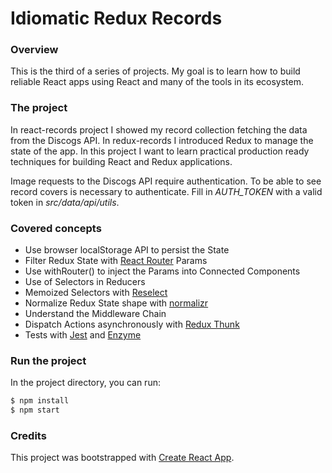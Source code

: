 # Idiomatic Redux Records

### Overview

This is the third of a series of projects. My goal is to learn how to build reliable React apps using React and many of the tools in its ecosystem.

### The project

In react-records project I showed my record collection fetching the data from the Discogs API. In redux-records I introduced Redux to manage the state of the app. In this project I want to learn practical production ready techniques for building React and Redux applications.

Image requests to the Discogs API require authentication. To be able to see record covers is necessary to authenticate. Fill in _AUTH_TOKEN_ with a valid token in _src/data/api/utils_.

### Covered concepts

- Use browser localStorage API to persist the State
- Filter Redux State with [React Router](https://github.com/ReactTraining/react-router) Params
- Use withRouter() to inject the Params into Connected Components
- Use of Selectors in Reducers
- Memoized Selectors with [Reselect](https://github.com/reduxjs/reselect)
- Normalize Redux State shape with [normalizr](https://github.com/paularmstrong/normalizr)
- Understand the Middleware Chain
- Dispatch Actions asynchronously with [Redux Thunk](https://github.com/reduxjs/redux-thunk)
- Tests with [Jest](https://jestjs.io/) and [Enzyme](https://airbnb.io/enzyme/)

### Run the project

In the project directory, you can run:

```sh
$ npm install
$ npm start
```

### Credits

This project was bootstrapped with [Create React App](https://github.com/facebook/create-react-app).
